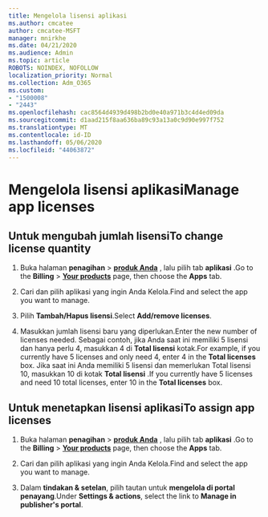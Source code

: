 ```yaml
---
title: Mengelola lisensi aplikasi
ms.author: cmcatee
author: cmcatee-MSFT
manager: mnirkhe
ms.date: 04/21/2020
ms.audience: Admin
ms.topic: article
ROBOTS: NOINDEX, NOFOLLOW
localization_priority: Normal
ms.collection: Adm_O365
ms.custom:
- "1500008"
- "2443"
ms.openlocfilehash: cac8564d4939d498b2bd0e40a971b3c4d4ed09da
ms.sourcegitcommit: d1aad215f8aa636ba89c93a13a0c9d90e997f752
ms.translationtype: MT
ms.contentlocale: id-ID
ms.lasthandoff: 05/06/2020
ms.locfileid: "44063872"
---
```

# <a name="manage-app-licenses"></a><span data-ttu-id="4febe-102">Mengelola lisensi aplikasi</span><span class="sxs-lookup"><span data-stu-id="4febe-102">Manage app licenses</span></span>

## <a name="to-change-license-quantity"></a><span data-ttu-id="4febe-103">Untuk mengubah jumlah lisensi</span><span class="sxs-lookup"><span data-stu-id="4febe-103">To change license quantity</span></span>

1. <span data-ttu-id="4febe-104">Buka halaman **penagihan** > **[produk Anda](https://go.microsoft.com/fwlink/p/?linkid=842054)** , lalu pilih tab **aplikasi** .</span><span class="sxs-lookup"><span data-stu-id="4febe-104">Go to the **Billing** > **[Your products](https://go.microsoft.com/fwlink/p/?linkid=842054)** page, then choose the **Apps** tab.</span></span>

2. <span data-ttu-id="4febe-105">Cari dan pilih aplikasi yang ingin Anda Kelola.</span><span class="sxs-lookup"><span data-stu-id="4febe-105">Find and select the app you want to manage.</span></span>  

3. <span data-ttu-id="4febe-106">Pilih **Tambah/Hapus lisensi**.</span><span class="sxs-lookup"><span data-stu-id="4febe-106">Select **Add/remove licenses**.</span></span>

4. <span data-ttu-id="4febe-107">Masukkan jumlah lisensi baru yang diperlukan.</span><span class="sxs-lookup"><span data-stu-id="4febe-107">Enter the new number of licenses needed.</span></span> <span data-ttu-id="4febe-108">Sebagai contoh, jika Anda saat ini memiliki 5 lisensi dan hanya perlu 4, masukkan 4 di **Total lisensi** kotak.</span><span class="sxs-lookup"><span data-stu-id="4febe-108">For example, if you currently have 5 licenses and only need 4, enter 4 in the **Total licenses** box.</span></span> <span data-ttu-id="4febe-109">Jika saat ini Anda memiliki 5 lisensi dan memerlukan Total lisensi 10, masukkan 10 di kotak **Total lisensi** .</span><span class="sxs-lookup"><span data-stu-id="4febe-109">If you currently have 5 licenses and need 10 total licenses, enter 10 in the **Total licenses** box.</span></span>

## <a name="to-assign-app-licenses"></a><span data-ttu-id="4febe-110">Untuk menetapkan lisensi aplikasi</span><span class="sxs-lookup"><span data-stu-id="4febe-110">To assign app licenses</span></span>

1. <span data-ttu-id="4febe-111">Buka halaman **penagihan** > **[produk Anda](https://go.microsoft.com/fwlink/p/?linkid=842054)** , lalu pilih tab **aplikasi** .</span><span class="sxs-lookup"><span data-stu-id="4febe-111">Go to the **Billing** > **[Your products](https://go.microsoft.com/fwlink/p/?linkid=842054)** page, then choose the **Apps** tab.</span></span>

2. <span data-ttu-id="4febe-112">Cari dan pilih aplikasi yang ingin Anda Kelola.</span><span class="sxs-lookup"><span data-stu-id="4febe-112">Find and select the app you want to manage.</span></span>  

3. <span data-ttu-id="4febe-113">Dalam **tindakan & setelan**, pilih tautan untuk **mengelola di portal penayang**.</span><span class="sxs-lookup"><span data-stu-id="4febe-113">Under **Settings & actions**, select the link to **Manage in publisher's portal**.</span></span>